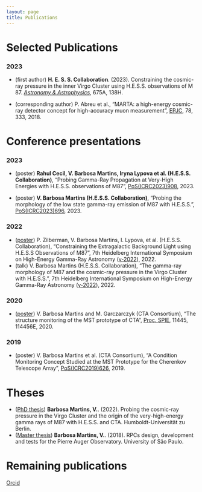 ```yaml
---
layout: page
title: Publications
---
```

# Selected Publications

### 2023

- (first author) **H. E. S. S. Collaboration**. (2023). Constraining the cosmic-ray pressure in the inner Virgo Cluster using H.E.S.S. observations of M 87. [*Astronomy & Astrophysics*](https://ui.adsabs.harvard.edu/abs/2023A%26A...675A.138H/abstract), 675A, 138H.

- (corresponding author) P. Abreu et al., “MARTA: a high-energy cosmic-ray detector concept for high-accuracy muon measurement”, [EPJC](https://doi.org/10.1140/epjc/s10052-018-5820-2), 78, 333, 2018.

# Conference presentations

### 2023
- (poster)  **Rahul Cecil, V. Barbosa Martins, Iryna Lypova et al. (H.E.S.S. Collaboration)**, “Probing Gamma-Ray Propagation at Very-High Energies with H.E.S.S. observations of M87”, [PoS(ICRC2023)908](https://pos.sissa.it/444/908/pdf), 2023.

- (poster) **V. Barbosa Martins (H.E.S.S. Collaboration)**, “Probing the morphology of the low state gamma-ray emission of M87 with H.E.S.S.”, [PoS(ICRC2023)696](https://pos.sissa.it/444/696/pdf), 2023.

### 2022
- ([poster](https://indico.icc.ub.edu/event/46/contributions/1337/attachments/357/674/ID404-PerriZilberman-M87_EBL.pdf)) P. Zilberman, V. Barbosa Martins, I. Lypova, et al. (H.E.S.S. Collaboration), “Constraining the Extragalactic Background Light using H.E.S.S Observations of M87”, 7th Heidelberg International Symposium on High-Energy Gamma-Ray Astronomy ([γ-2022](https://indico.icc.ub.edu/event/46/contributions/1337/)), 2022.
- (talk) V. Barbosa Martins (H.E.S.S. Collaboration), “The gamma-ray morphology of M87 and the cosmic-ray pressure in the Virgo Cluster with H.E.S.S.”, 7th Heidelberg International Symposium on High-Energy Gamma-Ray Astronomy ([γ-2022](https://indico.icc.ub.edu/event/46/contributions/1301/)), 2022.

### 2020
- ([poster](https://www.spiedigitallibrary.org/conference-proceedings-of-spie/11445/114456E/The-structure-monitoring-of-the-MST-prototype-of-CTA/10.1117/12.2560930.short)) V. Barbosa Martins and M. Garczarczyk (CTA Consortium), “The structure monitoring of the MST prototype of CTA”, [Proc. SPIE](https://doi.org/10.1117/12.2560930), 11445, 114456E, 2020.

### 2019
- (poster) V. Barbosa Martins et al. (CTA Consortium), “A Condition Monitoring Concept Studied at the MST Prototype for the Cherenkov Telescope Array”, [PoS(ICRC2019)626](https://pos.sissa.it/358/626/), 2019.

# Theses
- ([PhD thesis](https://edoc.hu-berlin.de/handle/18452/25715)) **Barbosa Martins, V.**. (2022). Probing the cosmic-ray pressure in the Virgo Cluster and the origin of the very-high-energy gamma rays of M87 with H.E.S.S. and CTA. Humboldt-Universität zu Berlin.
- ([Master thesis](https://teses.usp.br/teses/disponiveis/76/76132/tde-26092018-083023/pt-br.php)) **Barbosa Martins, V.**. (2018). RPCs design, development and tests for the Pierre Auger Observatory. University of São Paulo.

# Remaining publications
[Orcid](https://orcid.org/my-orcid?orcid=0000-0002-5085-8828)
